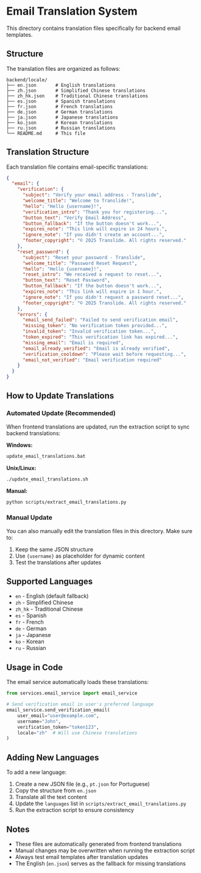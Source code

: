 # Email Translation System

This directory contains translation files specifically for backend email templates.

## Structure

The translation files are organized as follows:

```
backend/locale/
├── en.json       # English translations
├── zh.json       # Simplified Chinese translations
├── zh_hk.json    # Traditional Chinese translations
├── es.json       # Spanish translations
├── fr.json       # French translations
├── de.json       # German translations
├── ja.json       # Japanese translations
├── ko.json       # Korean translations
├── ru.json       # Russian translations
└── README.md     # This file
```

## Translation Structure

Each translation file contains email-specific translations:

```json
{
  "email": {
    "verification": {
      "subject": "Verify your email address - Translide",
      "welcome_title": "Welcome to Translide!",
      "hello": "Hello {username}!",
      "verification_intro": "Thank you for registering...",
      "button_text": "Verify Email Address",
      "button_fallback": "If the button doesn't work...",
      "expires_note": "This link will expire in 24 hours.",
      "ignore_note": "If you didn't create an account...",
      "footer_copyright": "© 2025 Translide. All rights reserved."
    },
    "reset_password": {
      "subject": "Reset your password - Translide",
      "welcome_title": "Password Reset Request",
      "hello": "Hello {username}!",
      "reset_intro": "We received a request to reset...",
      "button_text": "Reset Password",
      "button_fallback": "If the button doesn't work...",
      "expires_note": "This link will expire in 1 hour.",
      "ignore_note": "If you didn't request a password reset...",
      "footer_copyright": "© 2025 Translide. All rights reserved."
    },
    "errors": {
      "email_send_failed": "Failed to send verification email",
      "missing_token": "No verification token provided...",
      "invalid_token": "Invalid verification token...",
      "token_expired": "This verification link has expired...",
      "missing_email": "Email is required",
      "email_already_verified": "Email is already verified",
      "verification_cooldown": "Please wait before requesting...",
      "email_not_verified": "Email verification required"
    }
  }
}
```

## How to Update Translations

### Automated Update (Recommended)

When frontend translations are updated, run the extraction script to sync backend translations:

**Windows:**
```bash
update_email_translations.bat
```

**Unix/Linux:**
```bash
./update_email_translations.sh
```

**Manual:**
```bash
python scripts/extract_email_translations.py
```

### Manual Update

You can also manually edit the translation files in this directory. Make sure to:

1. Keep the same JSON structure
2. Use `{username}` as placeholder for dynamic content
3. Test the translations after updates

## Supported Languages

- `en` - English (default fallback)
- `zh` - Simplified Chinese
- `zh_hk` - Traditional Chinese
- `es` - Spanish
- `fr` - French
- `de` - German
- `ja` - Japanese
- `ko` - Korean
- `ru` - Russian

## Usage in Code

The email service automatically loads these translations:

```python
from services.email_service import email_service

# Send verification email in user's preferred language
email_service.send_verification_email(
    user_email="user@example.com",
    username="John",
    verification_token="token123",
    locale="zh"  # Will use Chinese translations
)
```

## Adding New Languages

To add a new language:

1. Create a new JSON file (e.g., `pt.json` for Portuguese)
2. Copy the structure from `en.json`
3. Translate all the text content
4. Update the `languages` list in `scripts/extract_email_translations.py`
5. Run the extraction script to ensure consistency

## Notes

- These files are automatically generated from frontend translations
- Manual changes may be overwritten when running the extraction script
- Always test email templates after translation updates
- The English (`en.json`) serves as the fallback for missing translations 